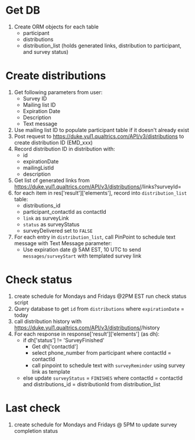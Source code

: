 # Get DB
1. Create ORM objects for each table
    - participant
    - distributions
    - distribution_list (holds generated links, distribution to participant, and survey status)

# Create distributions
1. Get following parameters from user:
    - Survey ID
    - Mailing list ID
    - Expiration Date
    - Description
    - Text message
2. Use mailing list ID to populate participant table if it doesn't already exist
3. Post request to https://duke.yul1.qualtrics.com/API/v3/distributions to create distribution ID (EMD_xxx)
4. Record distribution ID in distribution with:
    - id
    - expirationDate
    - mailingListId
    - description
5. Get list of generated links from https://duke.yul1.qualtrics.com/API/v3/distributions/<distributionId>/links?surveyId=<surveyId>
6. for each item in res['result']['elements'], record into `distribution_list` table:
    - distributions_id
    - participant_contactId as contactId
    - `link` as surveyLink
    - `status` as surveyStatus
    - surveyDelivered set to `FALSE`
7. For each entry in `distribution_list`, call PinPoint to schedule text message with Text Message parameter:
    - Use expiration date @ 5AM EST, 10 UTC to send `messages/surveyStart` with templated survey link

# Check status

1. create schedule for Mondays and Fridays @2PM EST run check status script
2. Query database to get `id` from `distributions` where `expirationDate` = today 
3. call distribution history with https://duke.yul1.qualtrics.com/API/v3/distributions/<distributionId>/history
4. For each response in response['result']['elements'] (as dh):
    - if dh['status'] != 'SurveyFinished' 
        - Get dh['contactId']
        - select phone_number from participant where contactId = contactId
        - call pinpoint to schedule text with `surveyReminder` using survey link as template
    - else update `surveyStatus` = `FINISHES` where contactId = contactId and distributions_id = distributionId from distribution_list

# Last check

1. create schedule for Mondays and Fridays @ 5PM to update survey completion status
 